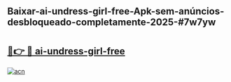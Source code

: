 ## Baixar-ai-undress-girl-free-Apk-sem-anúncios-desbloqueado-completamente-2025-#7w7yw

# <h2><a href="https://ainizakaria.my?title=ai-undress-girl-free&ref=20M">🔗👉 🔴 ai-undress-girl-free</a></h2>

[![acn](https://github.com/user-attachments/assets/0f9c940e-d8b0-45ae-aac7-cd30a18b3e1c)](https://ainizakaria.my?title=ai-undress-girl-free&ref=20M)

